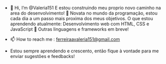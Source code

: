 - 👋 Hi, I’m @Valeria151
E estou construindo  meu proprio novo caminho na area do desenvolvimento!
🌟 Novata no mundo da programação, estou cada dia a um passo mais proxima dos meus objetivos.
O que estou aprendendo atualmente:
 Desenvolvimento web com HTML, CSS e JavaScript
🚀 Outras linguagens e frameworks em breve!

- 📫 How to reach me : ferreiraavaleria151@gmail.com
-  Estou sempre aprendendo e crescento, então fique à vontade para me enviar sugestões e feedbacks!

<!---
Valeria151/Valeria151 is a ✨ special ✨ repository because its `README.md` (this file) appears on your GitHub profile.
You can click the Preview link to take a look at your changes.
--->
